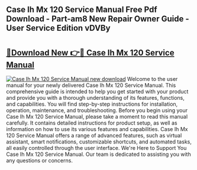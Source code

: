 ## Case Ih Mx 120 Service Manual Free Pdf Download - Part-am8 New Repair Owner Guide - User Service Edition vDVBy

# <h2><a href="http://bc55975.oget.top/?id=Case+Ih+Mx+120+Service+Manual">🔗Download New 👉🔴 Case Ih Mx 120 Service Manual</a></h2>

[![Case Ih Mx 120 Service Manual new download](https://i.imgur.com/5g1atiW.png)](http://bc55975.oget.top/?id=Case+Ih+Mx+120+Service+Manual)
Welcome to the user manual for your newly delivered Case Ih Mx 120 Service Manual. This comprehensive guide is intended to help you get started with your product and provide you with a thorough understanding of its features, functions, and capabilities. You will find step-by-step instructions for installation, operation, maintenance, and troubleshooting. Before you begin using your Case Ih Mx 120 Service Manual, please take a moment to read this manual carefully. It contains detailed instructions for product setup, as well as information on how to use its various features and capabilities. Case Ih Mx 120 Service Manual offers a range of advanced features, such as virtual assistant, smart notifications, customizable shortcuts, and automated tasks, all easily controlled through the user interface. We're Here to Support You Case Ih Mx 120 Service Manual. Our team is dedicated to assisting you with any questions or concerns.
